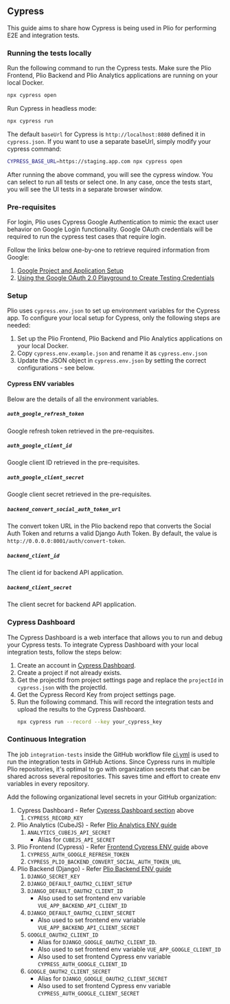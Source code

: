 ## Cypress
This guide aims to share how Cypress is being used in Plio for performing E2E and integration tests.

### Running the tests locally
Run the following command to run the Cypress tests. Make sure the Plio Frontend, Plio Backend and Plio Analytics applications are running on your local Docker.
```sh
npx cypress open
```

Run Cypress in headless mode:
```sh
npx cypress run
```

The default `baseUrl` for Cypress is `http://localhost:8080` defined it in `cypress.json`. If you want to use a separate baseUrl, simply modify your cypress command:
```sh
CYPRESS_BASE_URL=https://staging.app.com npx cypress open
```

After running the above command, you will see the cypress window. You can select to run all tests or select one. In any case, once the tests start, you will see the UI tests in a separate browser window.

### Pre-requisites
For login, Plio uses Cypress Google Authentication to mimic the exact user behavior on Google Login functionality. Google OAuth credentials will be required to run the cypress test cases that require login.

Follow the links below one-by-one to retrieve required information from Google:

1. [Google Project and Application Setup](https://docs.cypress.io/guides/testing-strategies/google-authentication#Google-Developer-Console-Setup)
2. [Using the Google OAuth 2.0 Playground to Create Testing Credentials](https://docs.cypress.io/guides/testing-strategies/google-authentication#Using-the-Google-OAuth-2-0-Playground-to-Create-Testing-Credentials)

### Setup
Plio uses `cypress.env.json` to set up environment variables for the Cypress app. To configure your local setup for Cypress, only the following steps are needed:
1. Set up the Plio Frontend, Plio Backend and Plio Analytics applications on your local Docker.
2. Copy `cypress.env.example.json` and rename it as `cypress.env.json`
3. Update the JSON object in `cypress.env.json` by setting the correct configurations - see below.

#### Cypress ENV variables
 Below are the details of all the environment variables.
##### `auth_google_refresh_token`
Google refresh token retrieved in the pre-requisites.

##### `auth_google_client_id`
Google client ID retrieved in the pre-requisites.

##### `auth_google_client_secret`
Google client secret retrieved in the pre-requisites.

##### `backend_convert_social_auth_token_url`
The convert token URL in the Plio backend repo that converts the Social Auth Token and returns a valid Django Auth Token. By default, the value is `http://0.0.0.0:8001/auth/convert-token`.

##### `backend_client_id`
The client id for backend API application.

##### `backend_client_secret`
The client secret for backend API application.


### Cypress Dashboard
The Cypress Dashboard is a web interface that allows you to run and debug your Cypress tests. To integrate Cypress Dashboard with your local integration tests, follow the steps below:
1.  Create an account in [Cypress Dashboard](https://dashboard.cypress.io/).
2.  Create a project if not already exists.
3.  Get the projectId from project settings page and replace the `projectId` in `cypress.json` with the projectId.
4.  Get the Cypress Record Key from project settings page.
5.  Run the following command. This will record the integration tests and upload the results to the Cypress Dashboard.
    ```sh
    npx cypress run --record --key your_cypress_key
    ```

### Continuous Integration
The job `integration-tests` inside the GitHub workflow file [ci.yml](../.github/workflows/ci.yml) is used to run the integration tests in GitHub Actions. Since Cypress runs in multiple Plio repositories, it's optimal to go with organization secrets that can be shared across several repositories. This saves time and effort to create env variables in every repository.

Add the following organizational level secrets in your GitHub organization:
1. Cypress Dashboard - Refer [Cypress Dashboard section](#cypress-dashboard) above
   1. `CYPRESS_RECORD_KEY`
2. Plio Analytics (CubeJS) - Refer [Plio Analytics ENV guide](https://github.com/avantifellows/plio-analytics/blob/master/docs/ENV.md)
   1. `ANALYTICS_CUBEJS_API_SECRET`
      - Alias for `CUBEJS_API_SECRET`
3. Plio Frontend (Cypress) - Refer [Frontend Cypress ENV guide](#cypress-env-variables) above
   1. `CYPRESS_AUTH_GOOGLE_REFRESH_TOKEN`
   2. `CYPRESS_PLIO_BACKEND_CONVERT_SOCIAL_AUTH_TOKEN_URL`
4. Plio Backend (Django) - Refer [Plio Backend ENV guide](https://github.com/avantifellows/plio-backend/blob/master/docs/ENV.md)
   1. `DJANGO_SECRET_KEY`
   2. `DJANGO_DEFAULT_OAUTH2_CLIENT_SETUP`
   3. `DJANGO_DEFAULT_OAUTH2_CLIENT_ID`
      - Also used to set frontend env variable `VUE_APP_BACKEND_API_CLIENT_ID`
   4. `DJANGO_DEFAULT_OAUTH2_CLIENT_SECRET`
      - Also used to set frontend env variable `VUE_APP_BACKEND_API_CLIENT_SECRET`
   5. `GOOGLE_OAUTH2_CLIENT_ID`
      - Alias for `DJANGO_GOOGLE_OAUTH2_CLIENT_ID`.
      - Also used to set frontend env variable `VUE_APP_GOOGLE_CLIENT_ID`
      - Also used to set frontend Cypress env variable `CYPRESS_AUTH_GOOGLE_CLIENT_ID`
   6. `GOOGLE_OAUTH2_CLIENT_SECRET`
      - Alias for `DJANGO_GOOGLE_OAUTH2_CLIENT_SECRET`
      - Also used to set frontend Cypress env variable `CYPRESS_AUTH_GOOGLE_CLIENT_SECRET`
